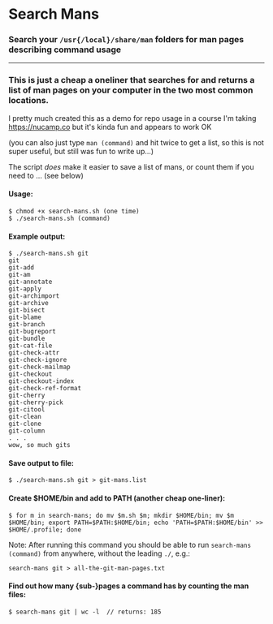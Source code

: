 # Search Mans

### Search your `/usr{/local}/share/man` folders for man pages describing command usage

---

### This is just a cheap a oneliner that searches for and returns a list of man pages on your computer in the two most common locations.

I pretty much created this as a demo for repo usage in a course I'm taking https://nucamp.co but it's kinda fun and appears to work OK

(you can also just type `man (command)` and hit <TAB> twice to get a list, so this is not super useful, but still was fun to write up...)

The script _does_ make it easier to save a list of mans, or count them if you need to ... (see below)

#### Usage:

```
$ chmod +x search-mans.sh (one time)
$ ./search-mans.sh (command)
```

#### Example output:

```
$ ./search-mans.sh git
git
git-add
git-am
git-annotate
git-apply
git-archimport
git-archive
git-bisect
git-blame
git-branch
git-bugreport
git-bundle
git-cat-file
git-check-attr
git-check-ignore
git-check-mailmap
git-checkout
git-checkout-index
git-check-ref-format
git-cherry
git-cherry-pick
git-citool
git-clean
git-clone
git-column
. . .
wow, so much gits
```

#### Save output to file:

```
$ ./search-mans.sh git > git-mans.list
```

#### Create $HOME/bin and add to PATH (another cheap one-liner):

```
$ for m in search-mans; do mv $m.sh $m; mkdir $HOME/bin; mv $m $HOME/bin; export PATH=$PATH:$HOME/bin; echo 'PATH=$PATH:$HOME/bin' >> $HOME/.profile; done
```

Note: After running this command you should be able to run `search-mans (command)` from anywhere, without the leading `./`, e.g.:

```
search-mans git > all-the-git-man-pages.txt
```

#### Find out how many {sub-}pages a command has by counting the man files:

```
$ search-mans git | wc -l  // returns: 185
```
